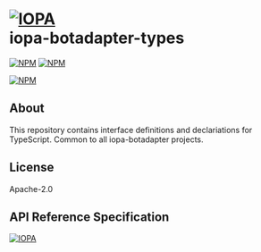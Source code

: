 # [![IOPA](http://iopa.io/iopa.png)](http://iopa.io)<br> iopa-botadapter-types

[![NPM](https://img.shields.io/badge/iopa-certified-99cc33.svg?style=flat-square)](http://iopa.io/)
[![NPM](https://img.shields.io/badge/iopa-bot%20framework-F67482.svg?style=flat-square)](http://iopa.io/)

[![NPM](https://nodei.co/npm/iopa-botadapter-types.png?downloads=true)](https://nodei.co/npm/iopa-botadapter-types/)

## About

This repository contains interface definitions and declariations for TypeScript. Common to all
iopa-botadapter projects.

## License

Apache-2.0

## API Reference Specification

[![IOPA](http://iopa.io/iopa.png)](http://iopa.io)
